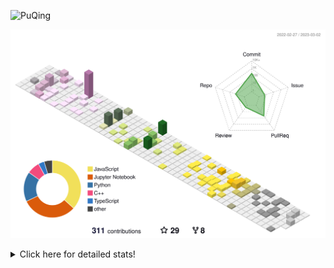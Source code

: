 ![PuQing](https://user-images.githubusercontent.com/27223114/171565019-9a56fae6-b08b-421f-99db-7e830da42371.png)

![](./profile-3d-contrib/profile-season-animate.svg)

<details>
<summary>Click here for detailed stats!</summary>

<!--START_SECTION:waka-->
**I'm a Night 🦉** 

```text
🌞 Morning                43 commits          ██░░░░░░░░░░░░░░░░░░░░░░░   07.93 % 
🌆 Daytime                198 commits         █████████░░░░░░░░░░░░░░░░   36.53 % 
🌃 Evening                118 commits         █████░░░░░░░░░░░░░░░░░░░░   21.77 % 
🌙 Night                  183 commits         ████████░░░░░░░░░░░░░░░░░   33.76 % 
```


📊 **This Week I Spent My Time On** 

```text
💬 Programming Languages: 
Python                   1 hr 10 mins        █████████████░░░░░░░░░░░░   52.71 % 
C                        32 mins             ██████░░░░░░░░░░░░░░░░░░░   24.36 % 
C++                      17 mins             ███░░░░░░░░░░░░░░░░░░░░░░   13.27 % 
Jupyter Notebook         11 mins             ██░░░░░░░░░░░░░░░░░░░░░░░   08.50 % 
Cuda                     1 min               ░░░░░░░░░░░░░░░░░░░░░░░░░   00.97 % 

🔥 Editors: 
VS Code                  2 hrs 12 mins       █████████████████████████   100.00 % 

💻 Operating System: 
Mac                      1 hr 2 mins         ████████████░░░░░░░░░░░░░   47.19 % 
Windows                  40 mins             ████████░░░░░░░░░░░░░░░░░   30.28 % 
WSL                      29 mins             ██████░░░░░░░░░░░░░░░░░░░   22.54 % 
```


<!--END_SECTION:waka-->
</details>
